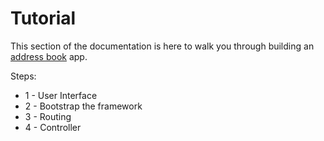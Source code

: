 # Tutorial

This section of the documentation is here to walk you through building an [address book](../../tutorial) app.

Steps:

* 1 - User Interface
* 2 - Bootstrap the framework
* 3 - Routing
* 4 - Controller